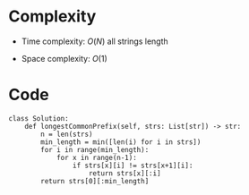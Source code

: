 # Complexity
- Time complexity:
    $O(N)$ all strings length

- Space complexity:
    $O(1)$

# Code
```python3 []
class Solution:
    def longestCommonPrefix(self, strs: List[str]) -> str:
        n = len(strs)
        min_length = min([len(i) for i in strs])
        for i in range(min_length):
            for x in range(n-1):
                if strs[x][i] != strs[x+1][i]:
                    return strs[x][:i]
        return strs[0][:min_length]
```